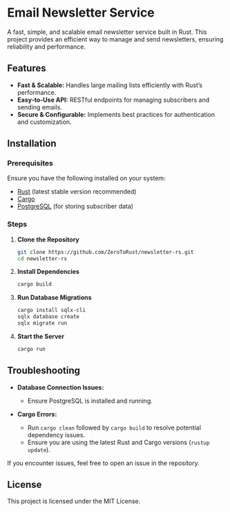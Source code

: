 # Email Newsletter Service

A fast, simple, and scalable email newsletter service built in Rust. This project provides an efficient way to manage and send newsletters, ensuring reliability and performance.

## Features

- **Fast & Scalable:** Handles large mailing lists efficiently with Rust’s performance.  
- **Easy-to-Use API:** RESTful endpoints for managing subscribers and sending emails.  
- **Secure & Configurable:** Implements best practices for authentication and customization.  

## Installation

### Prerequisites

Ensure you have the following installed on your system:

- [Rust](https://www.rust-lang.org/tools/install) (latest stable version recommended)
- [Cargo](https://doc.rust-lang.org/cargo/)
- [PostgreSQL](https://www.postgresql.org/) (for storing subscriber data)

### Steps

1. **Clone the Repository**
   ```sh
   git clone https://github.com/ZeroToRust/newsletter-rs.git
   cd newsletter-rs
   ```

2. **Install Dependencies**
   ```sh
   cargo build
   ```

3. **Run Database Migrations**
   ```sh
   cargo install sqlx-cli
   sqlx database create
   sqlx migrate run
   ```

4. **Start the Server**
   ```sh
   cargo run
   ```

## Troubleshooting  
- **Database Connection Issues:**  
  - Ensure PostgreSQL is installed and running.  

- **Cargo Errors:**  
  - Run `cargo clean` followed by `cargo build` to resolve potential dependency issues.  
  - Ensure you are using the latest Rust and Cargo versions (`rustup update`).  

If you encounter issues, feel free to open an issue in the repository.


## License

This project is licensed under the MIT License.

